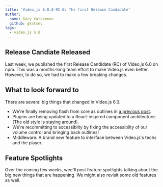 ```yaml
---
title: 'Video.js 6.0.0-RC.0: The first Release Candidate'
author:
  name: Gary Katsevman
  github: gkatsev
tags:
  - video.js 6.0
---
```


## Release Candiate Released
Last week, we published the first Release Candidate (RC) of Video.js 6.0 on npm.
This was a months-long team effort to make Video.js even better.
However, to do so, we had to make a few breaking changes.

## What to look forward to
There are several big things that changed in Video.js 6.0.
* We're finally removing flash from core as outlines in [a previous post](http://blog.videojs.com/the-end-of-html-first/).
* Plugins are being updated to a React-inspired component architecture. (The old style is staying around).
* We're recommitting to accessiblity by fixing the accessibilty of our volume control and bringing back outlines!
* Middleware. A brand new feature to interface between Video.js's techs and the player.

## Feature Spotlights
Over the coming few weeks, wee'll post feature spotlights talking about the big new things that are happening.
We might also revisit some old features as well.

